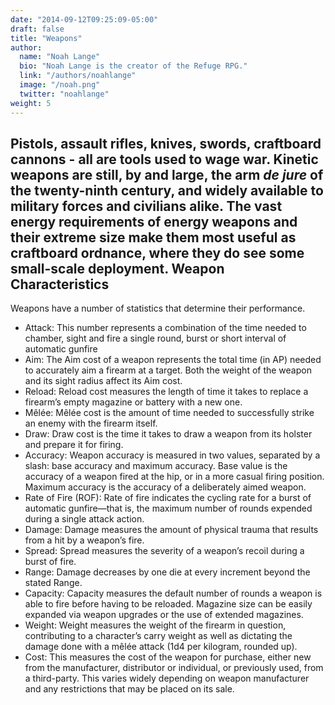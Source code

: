 ```yaml
---
date: "2014-09-12T09:25:09-05:00"
draft: false
title: "Weapons"
author:
  name: "Noah Lange"
  bio: "Noah Lange is the creator of the Refuge RPG."
  link: "/authors/noahlange"
  image: "/noah.png"
  twitter: "noahlange"
weight: 5
---
```


Pistols, assault rifles, knives, swords, craftboard cannons - all are tools used to wage war. Kinetic weapons are still, by and large, the arm *de jure* of the twenty-ninth century, and widely available to military forces and civilians alike. The vast energy requirements of energy weapons and their extreme size make them most useful as craftboard ordnance, where they do see some small-scale deployment.
Weapon Characteristics
----------------------
Weapons have a number of statistics that determine their performance.

- Attack:  This number represents a combination of the time needed to chamber, sight and fire a single round, burst or short interval of automatic gunfire
- Aim: The Aim cost of a weapon represents the total time  (in AP) needed to accurately aim a firearm at a target. Both the weight of the weapon and its sight radius affect its Aim cost.
- Reload: Reload cost measures the length of time it takes to replace a firearm’s empty magazine or battery with a new one.
- Mêlée: Mêlée cost is the amount of time needed to successfully strike an enemy with the firearm itself.
- Draw: Draw cost is the time it takes to draw a weapon from its holster and prepare it for firing.
- Accuracy: Weapon accuracy is measured in two values, separated by a slash: base accuracy and maximum accuracy. Base value is the accuracy of a weapon fired at the hip, or in a more casual firing position. Maximum accuracy is the accuracy of a deliberately aimed weapon.
- Rate of Fire (ROF): Rate of fire indicates the cycling rate for a burst of automatic gunfire—that is, the maximum number of rounds expended during a single attack action.
- Damage: Damage measures the amount of physical trauma that results from a hit by a weapon’s fire.
- Spread: Spread measures the severity of a weapon’s recoil during a burst of fire.
- Range: Damage decreases by one die at every increment beyond the stated Range.
- Capacity: Capacity measures the default number of rounds a weapon is able to fire before having to be reloaded. Magazine size can be easily expanded via weapon upgrades or the use of extended magazines.
- Weight: Weight measures the weight of the firearm in question, contributing to a character’s carry weight as well as dictating the damage done with a mêlée attack (1d4 per kilogram, rounded up).
- Cost: This measures the cost of the weapon for purchase, either new from the manufacturer, distributor or individual, or previously used, from a third-party. This varies widely depending on weapon manufacturer and any restrictions that may be placed on its sale.
